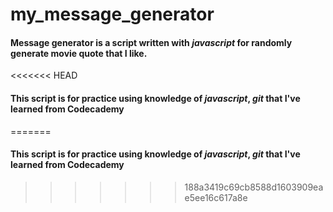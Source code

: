 # my_message_generator

#### **Message generator** is a script written with *javascript* for randomly generate movie quote that I like.
<<<<<<< HEAD
#### This script is for practice using knowledge of *javascript*, *git* that I've learned from **Codecademy**
=======
#### This script is for practice using knowledge of *javascript*, *git* that I've learned from **Codecademy**
>>>>>>> 188a3419c69cb8588d1603909eae5ee16c617a8e
